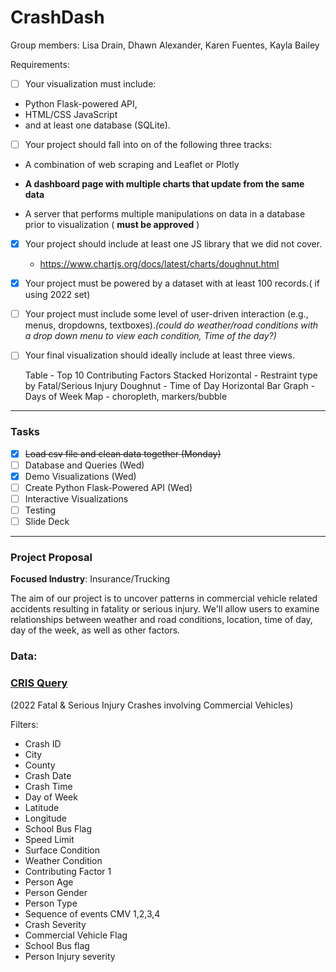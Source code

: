 # CrashDash

Group members: Lisa Drain, Dhawn Alexander, Karen Fuentes, Kayla Bailey

Requirements:

* [ ] Your visualization must include:

* Python Flask-powered API,
* HTML/CSS JavaScript
* and at least one database (SQLite).
* [ ] Your project should fall into on of the following three tracks:

* A combination of web scraping and Leaflet or Plotly
* **A dashboard page with multiple charts that update from the same data**

* A server that performs multiple manipulations on data in a database prior to visualization ( **must be approved** )

* [X] Your project should include at least one JS library that we did not cover.

  * https://www.chartjs.org/docs/latest/charts/doughnut.html
* [X] Your project must be powered by a dataset with at least 100 records.( if using 2022 set)
* [ ] Your project must include some level of user-driven interaction (e.g., menus, dropdowns, textboxes).*(could do weather/road conditions with a drop down menu to view each condition, Time of the day?)*
* [ ] Your final visualization should ideally include at least three views.

  Table - Top 10 Contributing Factors
  Stacked Horizontal - Restraint type by Fatal/Serious Injury
  Doughnut - Time of Day
  Horizontal Bar Graph - Days of Week
  Map - choropleth, markers/bubble

---

### Tasks

* [X] ~~Load csv file and clean data together (Monday)~~
* [ ] Database and Queries (Wed)
* [X] Demo Visualizations (Wed)
* [ ] Create Python Flask-Powered API (Wed)
* [ ] Interactive Visualizations
* [ ] Testing
* [ ] Slide Deck

---

### Project Proposal

**Focused Industry**: Insurance/Trucking

The aim of our project is to uncover patterns in commercial vehicle related accidents resulting in fatality or serious injury. We'll allow users to examine relationships between weather and road conditions, location, time of day, day of the week, as well as other factors.

### Data:

### [CRIS Query]([https://cris.dot.state.tx.us/public/Query/app/home](https://cris.dot.state.tx.us/public/Query/app/home))

(2022 Fatal & Serious Injury Crashes involving Commercial Vehicles)

Filters:

* Crash ID
* City
* County
* Crash Date
* Crash Time
* Day of Week
* Latitude
* Longitude
* School Bus Flag
* Speed Limit
* Surface Condition
* Weather Condition
* Contributing Factor 1
* Person Age
* Person Gender
* Person Type
* Sequence of events CMV 1,2,3,4
* Crash Severity
* Commercial Vehicle Flag
* School Bus flag
* Person Injury severity
